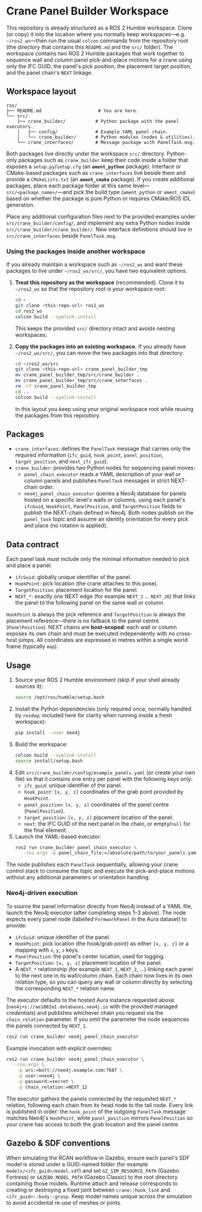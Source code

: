 # Crane Panel Builder Workspace

This repository is already structured as a ROS 2 Humble workspace. Clone (or
copy) it into the location where you normally keep workspaces—e.g.
`~/ros2_ws`—then run the usual `colcon` commands from the repository root (the
directory that contains this `README.md` and the `src/` folder). The workspace
contains two ROS 2 Humble packages that work together to sequence
wall and column panel pick-and-place motions for a crane using only the IFC
GUID, the panel's pick position, the placement target position, and the panel
chain's `NEXT` linkage.

## Workspace layout

```
ros/
├── README.md                     # You are here.
└── src/
    ├── crane_builder/           # Python package with the panel executors.
    │   ├── config/              # Example YAML panel chain.
    │   └── crane_builder/       # Python modules (nodes & utilities).
    └── crane_interfaces/        # Message package with PanelTask.msg.
```

Both packages live directly under the workspace `src/` directory. Python-only
packages such as `crane_builder` keep their code inside a folder that exposes a
`setup.py`/`setup.cfg` (an **`ament_python`** package). Interface or CMake-based
packages such as `crane_interfaces` live beside them and provide a
`CMakeLists.txt` (an **`ament_cmake`** package). If you create additional
packages, place each package folder at this same level—`src/<package_name>/`—and
pick the build type (`ament_python` or `ament_cmake`) based on whether the
package is pure Python or requires CMake/ROS IDL generation.

Place any additional configuration files next to the provided examples under
`src/crane_builder/config/`, and implement any extra Python nodes inside
`src/crane_builder/crane_builder/`. New interface definitions should live in
`src/crane_interfaces` beside `PanelTask.msg`.

### Using the packages inside another workspace

If you already maintain a workspace such as `~/ros2_ws` and want these packages
to live under `~/ros2_ws/src/`, you have two equivalent options:

1. **Treat this repository as the workspace** (recommended). Clone it to
   `~/ros2_ws` so that the repository root *is* your workspace root:
   ```bash
   cd ~
   git clone <this-repo-url> ros2_ws
   cd ros2_ws
   colcon build --symlink-install
   ```
   This keeps the provided `src/` directory intact and avoids nesting workspaces.

2. **Copy the packages into an existing workspace.** If you already have
   `~/ros2_ws/src/`, you can move the two packages into that directory:
   ```bash
   cd ~/ros2_ws/src
   git clone <this-repo-url> crane_panel_builder_tmp
   mv crane_panel_builder_tmp/src/crane_builder .
   mv crane_panel_builder_tmp/src/crane_interfaces .
   rm -rf crane_panel_builder_tmp
   cd ..
   colcon build --symlink-install
   ```
   In this layout you keep using your original workspace root while reusing the
   packages from this repository.

## Packages

- `crane_interfaces`: defines the `PanelTask` message that carries only the
  required information (`ifc_guid`, `hook_point`, `panel_position`,
  `target_position`, and `next_ifc_guid`).
- `crane_builder`: provides two Python nodes for sequencing panel moves:
  - `panel_chain_executor` reads a YAML description of your wall or column
    panels and publishes `PanelTask` messages in strict NEXT-chain order.
  - `neo4j_panel_chain_executor` queries a Neo4j database for panels hosted on
    a specific level's walls or columns, using each panel's `ifcGuid`,
    `HookPoint`, `PanelPosition`, and `TargetPosition` fields to publish the
    NEXT-chain defined in Neo4j.
  Both nodes publish on the `panel_task` topic and assume an identity
  orientation for every pick and place (no rotation is applied).

## Data contract

Each panel task must include only the minimal information needed to pick and
place a panel:

- `ifcGuid`: globally unique identifier of the panel.
- `HookPoint`: pick location (the crane attaches to this pose).
- `TargetPosition`: placement location for the panel.
- `NEXT_*`: exactly one NEXT edge (for example `NEXT_1` … `NEXT_26`) that links
  the panel to the following panel on the same wall or column.

`HookPoint` is always the pick reference and `TargetPosition` is always the
placement reference—there is no fallback to the panel centre (`PanelPosition`).
NEXT chains are **host-scoped**: each wall or column exposes its own chain and
must be executed independently with no cross-host jumps. All coordinates are
expressed in metres within a single world frame (typically `map`).

## Usage

1. Source your ROS 2 Humble environment (skip if your shell already sources it):
   ```bash
   source /opt/ros/humble/setup.bash
   ```
2. Install the Python dependencies (only required once, normally handled by
   `rosdep`; included here for clarity when running inside a fresh workspace):
   ```bash
   pip install --user neo4j
   ```
3. Build the workspace:
   ```bash
   colcon build --symlink-install
   source install/setup.bash
   ```
4. Edit `src/crane_builder/config/example_panels.yaml` (or create your own file)
   so that it contains one entry per panel with the following keys only:
   - `ifc_guid`: unique identifier of the panel.
   - `hook_point`: `[x, y, z]` coordinates of the grab point provided by
     `HookPoint`.
   - `panel_position`: `[x, y, z]` coordinates of the panel centre (`PanelPosition`).
   - `target_position`: `[x, y, z]` placement location of the panel.
   - `next`: the IFC GUID of the next panel in the chain, or empty/`null` for the
     final element.
5. Launch the YAML-based executor:
   ```bash
   ros2 run crane_builder panel_chain_executor \
     --ros-args -p panel_chain_file:=/absolute/path/to/your_panels.yaml
   ```

The node publishes each `PanelTask` sequentially, allowing your crane control
stack to consume the topic and execute the pick-and-place motions without any
additional parameters or orientation handling.

### Neo4j-driven execution

To source the panel information directly from Neo4j instead of a YAML file,
launch the Neo4j executor (after completing steps 1–3 above). The node expects
every panel node (labelled `FormworkPanel` in the Aura dataset) to provide:

- `ifcGuid`: unique identifier of the panel.
- `HookPoint`: pick location (the hook/grab point) as either `[x, y, z]` or a
  mapping with `x`, `y`, `z` keys.
- `PanelPosition`: the panel's center location, used for logging.
- `TargetPosition`: `[x, y, z]` placement location of the panel.
- A `NEXT_*` relationship (for example `NEXT_1`, `NEXT_2`, …) linking each panel
  to the next one in its wall/column chain. Each chain now lives in its own
  relation type, so you can query any wall or column directly by selecting the
  corresponding `NEXT_*` relation name.

The executor defaults to the hosted Aura instance requested above
(`neo4j+s://ae1083a1.databases.neo4j.io` with the provided managed credentials)
and publishes whichever chain you request via the `chain_relation` parameter.
If you omit the parameter the node sequences the panels connected by
`NEXT_1`.

```bash
ros2 run crane_builder neo4j_panel_chain_executor
```

Example invocation with explicit overrides:

```bash
ros2 run crane_builder neo4j_panel_chain_executor \
  --ros-args \
    -p uri:=bolt://neo4j.example.com:7687 \
    -p user:=neo4j \
    -p password:=secret \
    -p chain_relation:=NEXT_12
```

The executor gathers the panels connected by the requested `NEXT_*` relation,
following each chain from its head node to the tail node. Every link is
published in order: the `hook_point` of the outgoing `PanelTask` message
matches Neo4j's `HookPoint`, while `panel_position` mirrors `PanelPosition` so
your crane has access to both the grab location and the panel centre.

## Gazebo & SDF conventions

When simulating the RCAN workflow in Gazebo, ensure each panel's SDF model is
stored under a GUID-named folder (for example `models/<ifc_guid>/model.sdf`) and
set `GZ_SIM_RESOURCE_PATH` (Gazebo Fortress) or `GAZEBO_MODEL_PATH` (Gazebo
Classic) to the root directory containing those models. Runtime attach and
release corresponds to creating or destroying a fixed joint between
`crane::hook_link` and `<ifc_guid>::body::grasp`. Keep model names unique across
the simulation to avoid accidental re-use of meshes or joints.

